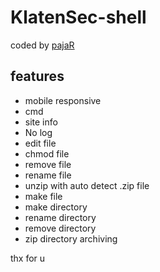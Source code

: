 # KlatenSec-shell

coded by [pajaR](http://pajaar.my.id)
## features 

* mobile responsive
* cmd
* site info
* No log
* edit file
* chmod file
* remove file
* rename file
* unzip with auto detect .zip file
* make file
* make directory
* rename directory
* remove directory
* zip directory archiving

thx for u
